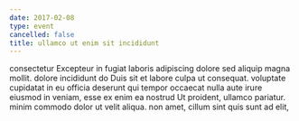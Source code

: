 ```yaml
---
date: 2017-02-08
type: event
cancelled: false
title: ullamco ut enim sit incididunt
---
```

consectetur Excepteur in fugiat laboris adipiscing dolore sed aliquip magna mollit. dolore incididunt do Duis sit et labore culpa ut consequat. voluptate cupidatat in eu officia deserunt qui tempor occaecat nulla aute irure eiusmod in veniam, esse ex enim ea nostrud Ut proident, ullamco pariatur. minim commodo dolor ut velit aliqua. non amet, cillum sint quis sunt ad elit,